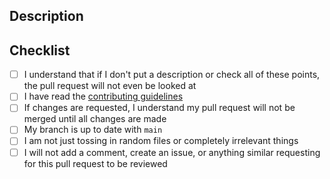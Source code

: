 ## Description
<!--biefly summarize what you did-->
## Checklist
<!--put an "X" in any check points you pass-->
- [ ] I understand that if I don't put a description or check all of these points, the pull request will not even be looked at
- [ ] I have read the [contributing guidelines](https://github.com/vivian-dai/Hacktoberfest-2021-Repos/blob/main/CONTRIBUTING.md)
- [ ] If changes are requested, I understand my pull request will not be merged until all changes are made
- [ ] My branch is up to date with `main`
- [ ] I am not just tossing in random files or completely irrelevant things
- [ ] I will not add a comment, create an issue, or anything similar requesting for this pull request to be reviewed
